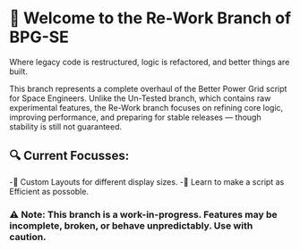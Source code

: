 # 🚧 Welcome to the Re-Work Branch of BPG-SE
Where legacy code is restructured, logic is refactored, and better things are built.

This branch represents a complete overhaul of the Better Power Grid script for Space Engineers. Unlike the Un-Tested branch, which contains raw experimental features, the Re-Work branch focuses on refining core logic, improving performance, and preparing for stable releases — though stability is still not guaranteed.

## 🔍 Current **Focusses:**
-📱  Custom Layouts for different display sizes. 
-🚀 Learn to make a script as Efficient as possoble.   
  
### ⚠️ Note: This branch is a work-in-progress. Features may be incomplete, broken, or behave unpredictably. Use with caution.  
